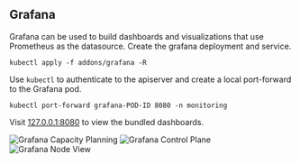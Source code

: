 ## Grafana

Grafana can be used to build dashboards and visualizations that use Prometheus as the datasource. Create the grafana deployment and service.

```
kubectl apply -f addons/grafana -R
```

Use `kubectl` to authenticate to the apiserver and create a local port-forward to the Grafana pod.

```
kubectl port-forward grafana-POD-ID 8080 -n monitoring
```

Visit [127.0.0.1:8080](http://127.0.0.1:8080) to view the bundled dashboards.

![Grafana Capacity Planning](/img/grafana-capacity.png)
![Grafana Control Plane](/img/grafana-control-plane.png)
![Grafana Node View](/img/grafana-node.png)

